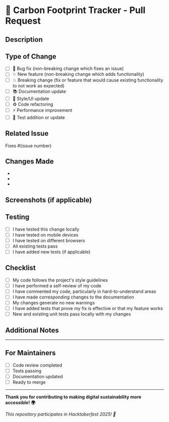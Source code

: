 # 🌱 Carbon Footprint Tracker - Pull Request

## Description
<!-- Provide a brief description of your changes -->

## Type of Change
<!-- Mark with an 'x' the applicable options -->
- [ ] 🐛 Bug fix (non-breaking change which fixes an issue)
- [ ] ✨ New feature (non-breaking change which adds functionality)
- [ ] 💥 Breaking change (fix or feature that would cause existing functionality to not work as expected)
- [ ] 📚 Documentation update
- [ ] 🎨 Style/UI update
- [ ] ♻️ Code refactoring
- [ ] ⚡ Performance improvement
- [ ] 🧪 Test addition or update

## Related Issue
<!-- Link to the issue this PR addresses -->
Fixes #(issue number)

## Changes Made
<!-- List the specific changes you made -->
-
-
-

## Screenshots (if applicable)
<!-- Add screenshots to help explain your changes -->

## Testing
- [ ] I have tested this change locally
- [ ] I have tested on mobile devices
- [ ] I have tested on different browsers
- [ ] All existing tests pass
- [ ] I have added new tests (if applicable)

## Checklist
- [ ] My code follows the project's style guidelines
- [ ] I have performed a self-review of my code
- [ ] I have commented my code, particularly in hard-to-understand areas
- [ ] I have made corresponding changes to the documentation
- [ ] My changes generate no new warnings
- [ ] I have added tests that prove my fix is effective or that my feature works
- [ ] New and existing unit tests pass locally with my changes

## Additional Notes
<!-- Add any other context about the pull request here -->

---

## For Maintainers
- [ ] Code review completed
- [ ] Tests passing
- [ ] Documentation updated
- [ ] Ready to merge

---

**Thank you for contributing to making digital sustainability more accessible! 🌍**

*This repository participates in Hacktoberfest 2025! 🎃*
